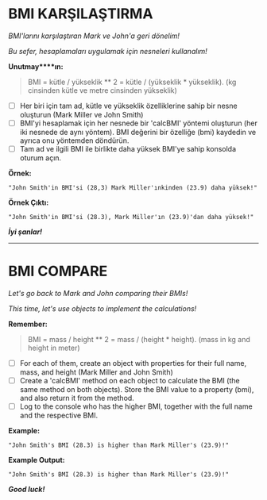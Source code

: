 # BMI KARŞILAŞTIRMA

*BMI'larını karşılaştıran Mark ve John'a geri dönelim!*

*Bu sefer, hesaplamaları uygulamak için nesneleri kullanalım!* 

**Unutmay****ın:** 

> BMI = kütle / yükseklik ** 2 = kütle / (yükseklik * yükseklik). (kg cinsinden kütle ve metre cinsinden yükseklik)

* [ ] Her biri için tam ad, kütle ve yükseklik özelliklerine sahip bir nesne oluşturun (Mark Miller ve John Smith)
* [ ] BMI'yi hesaplamak için her nesnede bir 'calcBMI' yöntemi oluşturun (her iki nesnede de aynı yöntem). BMI değerini bir özelliğe (bmi) kaydedin ve ayrıca onu yöntemden döndürün.
* [ ] Tam ad ve ilgili BMI ile birlikte daha yüksek BMI'ye sahip konsolda oturum açın.

**Örnek:**

```
"John Smith'in BMI'si (28,3) Mark Miller'ınkinden (23.9) daha yüksek!"
```

**Örnek Çıktı:**

```
"John Smith'in BMI'si (28.3), Mark Miller'ın (23.9)'dan daha yüksek!"
```

***İyi şanlar!***

---

# BMI COMPARE

*Let's go back to Mark and John comparing their BMIs!*

*This time, let's use objects to implement the calculations!* 

**Remember:** 

> BMI = mass / height ** 2 = mass / (height * height). (mass in kg and height in meter)

* [ ] For each of them, create an object with properties for their full name, mass, and height (Mark  Miller and John Smith)
* [ ] Create a 'calcBMI' method on each object to calculate the BMI (the same method on both objects). Store the BMI value to a property (bmi), and also return it from the method.
* [ ] Log to the console who has the higher BMI, together with the full name and the respective BMI.

**Example:**

```
"John Smith's BMI (28.3) is higher than Mark Miller's (23.9)!"
```

**Example Output:**

```
"John Smith's BMI (28.3) is higher than Mark Miller's (23.9)!"
```

***Good luck!***
